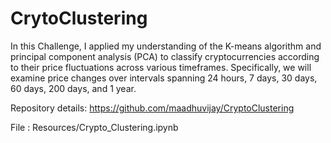 # CrytoClustering

In this Challenge, I applied my understanding of the K-means algorithm and principal component analysis (PCA) to classify cryptocurrencies according to their price fluctuations across various timeframes. Specifically, we will examine price changes over intervals spanning 24 hours, 7 days, 30 days, 60 days, 200 days, and 1 year.

Repository details:
https://github.com/maadhuvijay/CryptoClustering

File :
Resources/Crypto_Clustering.ipynb

